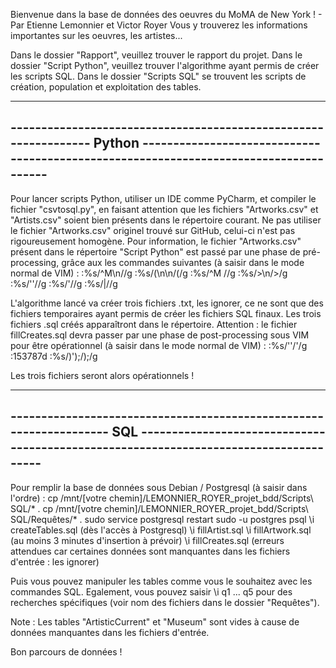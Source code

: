 Bienvenue dans la base de données des oeuvres du MoMA de New York ! - Par Etienne Lemonnier et Victor Royer
Vous y trouverez les informations importantes sur les oeuvres, les artistes...

Dans le dossier "Rapport", veuillez trouver le rapport du projet.
Dans le dossier "Script Python", veuillez trouver l'algorithme ayant permis de créer les scripts SQL.
Dans le dossier "Scripts SQL" se trouvent les scripts de création, population et exploitation des tables.

--------------------------------------------------------------------------------------------------------------------------------------------------------------
---------------------------------------------------------------- Python --------------------------------------------------------------------------------------
--------------------------------------------------------------------------------------------------------------------------------------------------------------

Pour lancer scripts Python, utiliser un IDE comme PyCharm, et compiler le fichier "csvtosql.py", en faisant attention que
les fichiers "Artworks.csv" et "Artists.csv" soient bien présents dans le répertoire courant.
Ne pas utiliser le fichier "Artworks.csv" originel trouvé sur GitHub, celui-ci n'est pas rigoureusement homogène.
Pour information, le fichier "Artworks.csv" présent dans le répertoire "Script Python" est passé par une phase de pré-processing, grâce
aux les commandes suivantes (à saisir dans le mode normal de VIM) :
:%s/^M\n//g
:%s/(\n\n/(/g
:%s/^M //g
:%s/>\n/>/g
:%s/''//g
:%s/'//g
:%s/|//g

L'algorithme lancé va créer trois fichiers .txt, les ignorer, ce ne sont que des fichiers temporaires ayant permis de créer les fichiers SQL finaux.
Les trois fichiers .sql créés apparaîtront dans le répertoire.
Attention : le fichier fillCreates.sql devra passer par une phase de post-processing sous VIM pour être opérationnel (à saisir dans le mode normal de VIM) :
:%s/''/'/g 
:153787d 
:%s/)');/);/g

Les trois fichiers seront alors opérationnels !

--------------------------------------------------------------------------------------------------------------------------------------------------------------
------------------------------------------------------------------- SQL --------------------------------------------------------------------------------------
--------------------------------------------------------------------------------------------------------------------------------------------------------------

Pour remplir la base de données sous Debian / Postgresql  (à saisir dans l'ordre) :
cp /mnt/[votre chemin]/LEMONNIER_ROYER_projet_bdd/Scripts\ SQL/* .
cp /mnt/[votre chemin]/LEMONNIER_ROYER_projet_bdd/Scripts\ SQL/Requêtes/* .
sudo service postgresql restart
sudo -u postgres psql
\i createTables.sql (dès l'accès à Postgresql)
\i fillArtist.sql
\i fillArtwork.sql (au moins 3 minutes d'insertion à prévoir)
\i fillCreates.sql (erreurs attendues car certaines données sont manquantes dans les fichiers d'entrée : les ignorer)

Puis vous pouvez manipuler les tables comme vous le souhaitez avec les commandes SQL.
Egalement, vous pouvez saisir \i q1 ... q5 pour des recherches spécifiques (voir nom des fichiers dans le dossier "Requêtes").

Note : Les tables "ArtisticCurrent" et "Museum" sont vides à cause de données manquantes dans les fichiers d'entrée.


Bon parcours de données ! 